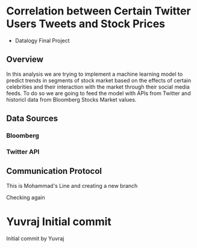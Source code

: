 

# Correlation between Certain Twitter Users Tweets and Stock Prices
* Datalogy Final Project

## Overview
In this analysis we are trying to implement a machine learning model to predict trends in segments of stock market based on the effects of certain celebrities and their interaction with the market through their social media feeds. To do so we are going to feed the model with APIs from Twitter and historicl data from Bloomberg Stocks Market values.

## Data Sources



### Bloomberg



### Twitter API


## Communication Protocol




This is Mohammad's Line and creating a new branch

Checking again

# Yuvraj Initial commit
Initial commit by Yuvraj
